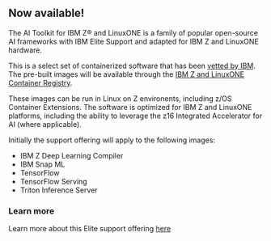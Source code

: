 ## Now available!

The AI Toolkit for IBM Z® and LinuxONE is a family of popular open-source AI frameworks with IBM Elite Support and adapted for IBM Z and LinuxONE hardware.

This is a select set of containerized software that has been [vetted by IBM](https://www.ibm.com/support/pages/ibm-security-and-privacy-design). The pre-built images will be available through the [IBM Z and LinuxONE Container Registry](https://ibm.github.io/ibm-z-oss-hub/main/main.html). 

These images can be run in Linux on Z environents, including z/OS Container Extensions. The software is optimized for IBM Z and LinuxONE platforms, including the ability to leverage the z16 Integrated Accelerator for AI (where applicable).

Initially the support offering will apply to the following images:

- IBM Z Deep Learning Compiler
- IBM Snap ML 
- TensorFlow 
- TensorFlow Serving
- Triton Inference Server

### Learn more ###

Learn more about this Elite support offering [here](https://www.ibm.com/products/ai-toolkit-for-z-and-linuxone)